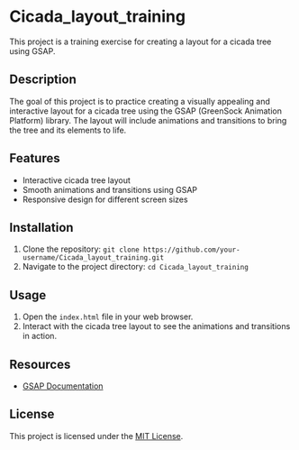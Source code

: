 # Cicada_layout_training

This project is a training exercise for creating a layout for a cicada tree using GSAP.

## Description

The goal of this project is to practice creating a visually appealing and interactive layout for a cicada tree using the GSAP (GreenSock Animation Platform) library. The layout will include animations and transitions to bring the tree and its elements to life.

## Features

- Interactive cicada tree layout
- Smooth animations and transitions using GSAP
- Responsive design for different screen sizes

## Installation

1. Clone the repository: `git clone https://github.com/your-username/Cicada_layout_training.git`
2. Navigate to the project directory: `cd Cicada_layout_training`

## Usage

1. Open the `index.html` file in your web browser.
2. Interact with the cicada tree layout to see the animations and transitions in action.

## Resources

- [GSAP Documentation](https://greensock.com/docs/)

## License

This project is licensed under the [MIT License](LICENSE).
